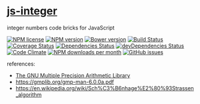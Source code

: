[js-integer](http://aureooms.github.io/js-integer)
===

integer numbers code bricks for JavaScript

[![NPM license](http://img.shields.io/npm/l/aureooms-js-integer.svg?style=flat)](https://raw.githubusercontent.com/aureooms/js-integer/master/LICENSE)
[![NPM version](http://img.shields.io/npm/v/aureooms-js-integer.svg?style=flat)](https://www.npmjs.org/package/aureooms-js-integer)
[![Bower version](http://img.shields.io/bower/v/aureooms-js-integer.svg?style=flat)](http://bower.io/search/?q=aureooms-js-integer)
[![Build Status](http://img.shields.io/travis/aureooms/js-integer.svg?style=flat)](https://travis-ci.org/aureooms/js-integer)
[![Coverage Status](http://img.shields.io/coveralls/aureooms/js-integer.svg?style=flat)](https://coveralls.io/r/aureooms/js-integer)
[![Dependencies Status](http://img.shields.io/david/aureooms/js-integer.svg?style=flat)](https://david-dm.org/aureooms/js-integer#info=dependencies)
[![devDependencies Status](http://img.shields.io/david/dev/aureooms/js-integer.svg?style=flat)](https://david-dm.org/aureooms/js-integer#info=devDependencies)
[![Code Climate](http://img.shields.io/codeclimate/github/aureooms/js-integer.svg?style=flat)](https://codeclimate.com/github/aureooms/js-integer)
[![NPM downloads per month](http://img.shields.io/npm/dm/aureooms-js-integer.svg?style=flat)](https://www.npmjs.org/package/aureooms-js-integer)
[![GitHub issues](http://img.shields.io/github/issues/aureooms/js-integer.svg?style=flat)](https://github.com/aureooms/js-integer/issues)


references:

 - [The GNU Multiple Precision Arithmetic Library](https://gmplib.org/)
 - https://gmplib.org/gmp-man-6.0.0a.pdf
 - https://en.wikipedia.org/wiki/Sch%C3%B6nhage%E2%80%93Strassen_algorithm
